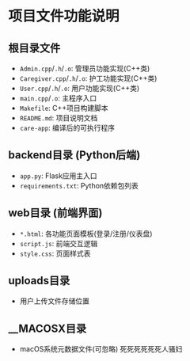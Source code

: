 # 项目文件功能说明

## 根目录文件
- `Admin.cpp`/`.h`/`.o`: 管理员功能实现(C++类)
- `Caregiver.cpp`/`.h`/`.o`: 护工功能实现(C++类)
- `User.cpp`/`.h`/`.o`: 用户功能实现(C++类)
- `main.cpp`/`.o`: 主程序入口
- `Makefile`: C++项目构建脚本
- `README.md`: 项目说明文档
- `care-app`: 编译后的可执行程序

## backend目录 (Python后端)
- `app.py`: Flask应用主入口
- `requirements.txt`: Python依赖包列表

## web目录 (前端界面)
- `*.html`: 各功能页面模板(登录/注册/仪表盘)
- `script.js`: 前端交互逻辑
- `style.css`: 页面样式表

## uploads目录
- 用户上传文件存储位置

## __MACOSX目录
- macOS系统元数据文件(可忽略)
死死死死死死人骚妇

